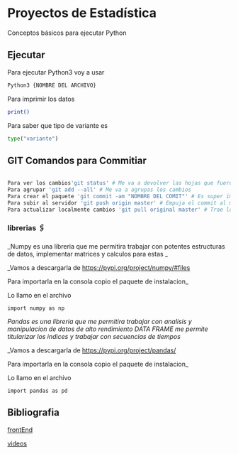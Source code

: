 # Proyectos de Estadística

Conceptos básicos para ejecutar Python

## Ejecutar

Para ejecutar Python3 voy a usar
```bash
Python3 {NOMBRE DEL ARCHIVO}
```
Para imprimir los datos 
```bash
print()
```
Para saber que tipo de variante es 
```python
type("variante")
```

## GIT Comandos para Commitiar 

```python

Para ver los cambios'git status' # Me va a devolver las hojas que fueron cambiadas
Para agrupar 'git add --all' # Me va a agrupas los cambios 
Para crear el paquete 'git commit -am "NOMBRE DEL COMIT"' # Es super importante que el nombre sea lo mas explicativo posible porque es lo que vamos a usar en el buscador
Para subir al servidor 'git push origin master' # Empuja el commit al master  que es la rama principal
Para actualizar localmente cambios 'git pull original master' # Trae los cambios que hicieron otros al servidor local

```
### librerias 🖇️

_Numpy es una libreria que me permitira trabajar con potentes estructuras de datos, implementar matrices y calculos para estas _

_Vamos a descargarla de https://pypi.org/project/numpy/#files

Para importarla en la consola copio el paquete de instalacion_

Lo llamo en el archivo 

```
import numpy as np
```

_Pandas es una libreria que me permitira trabajar con analisis y manipulacion de datos de alto rendimiento DATA FRAME me permite titularizar los indices y trabajar con secuencias de tiempos_

_Vamos a descargarla de https://pypi.org/project/pandas/

Para importarla en la consola copio el paquete de instalacion_

Lo llamo en el archivo 

```
import pandas as pd
```


## Bibliografia
[frontEnd](https://www.makeareadme.com)

[videos](https://youtube)
